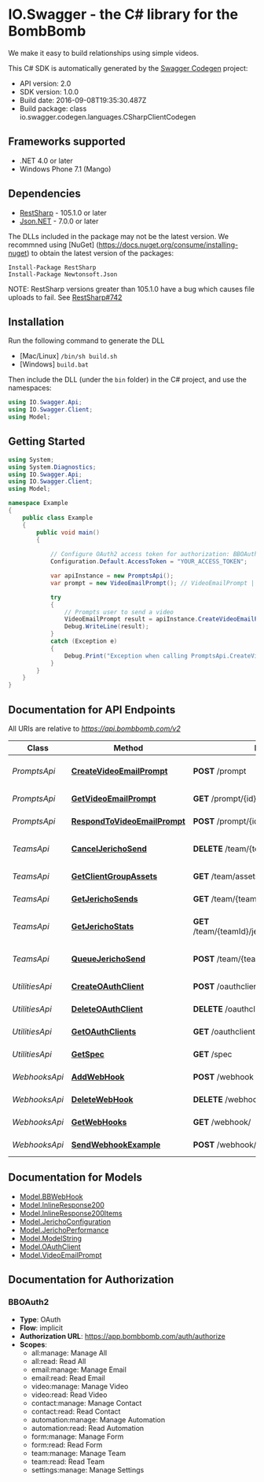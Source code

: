 # IO.Swagger - the C# library for the BombBomb

We make it easy to build relationships using simple videos.

This C# SDK is automatically generated by the [Swagger Codegen](https://github.com/swagger-api/swagger-codegen) project:

- API version: 2.0
- SDK version: 1.0.0
- Build date: 2016-09-08T19:35:30.487Z
- Build package: class io.swagger.codegen.languages.CSharpClientCodegen

## Frameworks supported
- .NET 4.0 or later
- Windows Phone 7.1 (Mango)

## Dependencies
- [RestSharp](https://www.nuget.org/packages/RestSharp) - 105.1.0 or later
- [Json.NET](https://www.nuget.org/packages/Newtonsoft.Json/) - 7.0.0 or later

The DLLs included in the package may not be the latest version. We recommned using [NuGet] (https://docs.nuget.org/consume/installing-nuget) to obtain the latest version of the packages:
```
Install-Package RestSharp
Install-Package Newtonsoft.Json
```

NOTE: RestSharp versions greater than 105.1.0 have a bug which causes file uploads to fail. See [RestSharp#742](https://github.com/restsharp/RestSharp/issues/742)

## Installation
Run the following command to generate the DLL
- [Mac/Linux] `/bin/sh build.sh`
- [Windows] `build.bat`

Then include the DLL (under the `bin` folder) in the C# project, and use the namespaces:
```csharp
using IO.Swagger.Api;
using IO.Swagger.Client;
using Model;
```

## Getting Started

```csharp
using System;
using System.Diagnostics;
using IO.Swagger.Api;
using IO.Swagger.Client;
using Model;

namespace Example
{
    public class Example
    {
        public void main()
        {
            
            // Configure OAuth2 access token for authorization: BBOAuth2
            Configuration.Default.AccessToken = "YOUR_ACCESS_TOKEN";

            var apiInstance = new PromptsApi();
            var prompt = new VideoEmailPrompt(); // VideoEmailPrompt | The Video Email Prompt to be created

            try
            {
                // Prompts user to send a video
                VideoEmailPrompt result = apiInstance.CreateVideoEmailPrompt(prompt);
                Debug.WriteLine(result);
            }
            catch (Exception e)
            {
                Debug.Print("Exception when calling PromptsApi.CreateVideoEmailPrompt: " + e.Message );
            }
        }
    }
}
```

<a name="documentation-for-api-endpoints"></a>
## Documentation for API Endpoints

All URIs are relative to *https://api.bombbomb.com/v2*

Class | Method | HTTP request | Description
------------ | ------------- | ------------- | -------------
*PromptsApi* | [**CreateVideoEmailPrompt**](docs/PromptsApi.md#createvideoemailprompt) | **POST** /prompt | Prompts user to send a video
*PromptsApi* | [**GetVideoEmailPrompt**](docs/PromptsApi.md#getvideoemailprompt) | **GET** /prompt/{id} | Gets a prompt
*PromptsApi* | [**RespondToVideoEmailPrompt**](docs/PromptsApi.md#respondtovideoemailprompt) | **POST** /prompt/{id}/response | Respond to a prompt
*TeamsApi* | [**CancelJerichoSend**](docs/TeamsApi.md#canceljerichosend) | **DELETE** /team/{teamId}/jericho/{jerichoId} | Cancel a Jericho Send
*TeamsApi* | [**GetClientGroupAssets**](docs/TeamsApi.md#getclientgroupassets) | **GET** /team/assets/ | Lists team assets
*TeamsApi* | [**GetJerichoSends**](docs/TeamsApi.md#getjerichosends) | **GET** /team/{teamId}/jericho | List Jericho Sends
*TeamsApi* | [**GetJerichoStats**](docs/TeamsApi.md#getjerichostats) | **GET** /team/{teamId}/jericho/{jerichoId}/performance | Gets Jericho performance statistics
*TeamsApi* | [**QueueJerichoSend**](docs/TeamsApi.md#queuejerichosend) | **POST** /team/{teamId}/jericho | Creates a Jericho send.
*UtilitiesApi* | [**CreateOAuthClient**](docs/UtilitiesApi.md#createoauthclient) | **POST** /oauthclient | Create an OAuth Client
*UtilitiesApi* | [**DeleteOAuthClient**](docs/UtilitiesApi.md#deleteoauthclient) | **DELETE** /oauthclient/{id} | Delete an OAuth Client
*UtilitiesApi* | [**GetOAuthClients**](docs/UtilitiesApi.md#getoauthclients) | **GET** /oauthclient | Lists OAuth Clients
*UtilitiesApi* | [**GetSpec**](docs/UtilitiesApi.md#getspec) | **GET** /spec | Describes this api
*WebhooksApi* | [**AddWebHook**](docs/WebhooksApi.md#addwebhook) | **POST** /webhook | Add Webhook
*WebhooksApi* | [**DeleteWebHook**](docs/WebhooksApi.md#deletewebhook) | **DELETE** /webhook/{hookId} | Deletes Webhook
*WebhooksApi* | [**GetWebHooks**](docs/WebhooksApi.md#getwebhooks) | **GET** /webhook/ | Lists Webhooks
*WebhooksApi* | [**SendWebhookExample**](docs/WebhooksApi.md#sendwebhookexample) | **POST** /webhook/test | Sends test Webhook


<a name="documentation-for-models"></a>
## Documentation for Models

 - [Model.BBWebHook](docs/BBWebHook.md)
 - [Model.InlineResponse200](docs/InlineResponse200.md)
 - [Model.InlineResponse200Items](docs/InlineResponse200Items.md)
 - [Model.JerichoConfiguration](docs/JerichoConfiguration.md)
 - [Model.JerichoPerformance](docs/JerichoPerformance.md)
 - [Model.ModelString](docs/ModelString.md)
 - [Model.OAuthClient](docs/OAuthClient.md)
 - [Model.VideoEmailPrompt](docs/VideoEmailPrompt.md)


## Documentation for Authorization

### BBOAuth2

- **Type**: OAuth
- **Flow**: implicit
- **Authorization URL**: https://app.bombbomb.com/auth/authorize
- **Scopes**: 
  - all:manage: Manage All
  - all:read: Read All
  - email:manage: Manage Email
  - email:read: Read Email
  - video:manage: Manage Video
  - video:read: Read Video
  - contact:manage: Manage Contact
  - contact:read: Read Contact
  - automation:manage: Manage Automation
  - automation:read: Read Automation
  - form:manage: Manage Form
  - form:read: Read Form
  - team:manage: Manage Team
  - team:read: Read Team
  - settings:manage: Manage Settings

